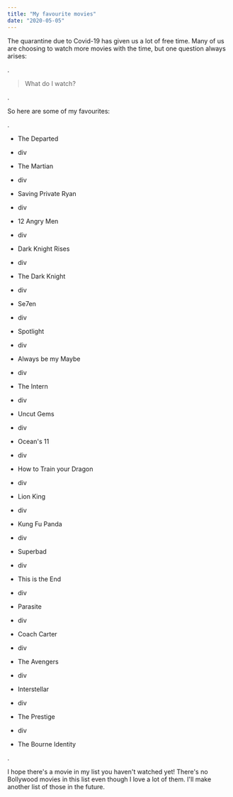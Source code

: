 ```yaml
---
title: "My favourite movies"
date: "2020-05-05"
---
```


The quarantine due to Covid-19 has given us a lot of free time. Many of us are choosing to watch more movies with the time, but one question always arises:

.

> What do I watch?

.

So here are some of my favourites:

.

- The Departed

- div

- The Martian

- div

- Saving Private Ryan

- div

- 12 Angry Men

- div

- Dark Knight Rises

- div

- The Dark Knight

- div

- Se7en

- div

- Spotlight

- div

- Always be my Maybe

- div

- The Intern

- div

- Uncut Gems

- div

- Ocean's 11

- div

- How to Train your Dragon

- div

- Lion King

- div

- Kung Fu Panda

- div

- Superbad

- div

- This is the End

- div

- Parasite

- div

- Coach Carter

- div

- The Avengers

- div

- Interstellar

- div

- The Prestige

- div

- The Bourne Identity

.

I hope there's a movie in my list you haven't watched yet! There's no Bollywood movies in this list even though I love a lot of them. I'll make another list of those in the future.
